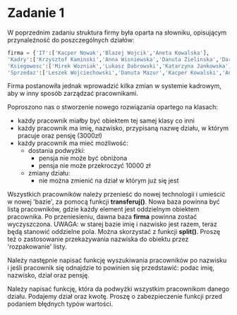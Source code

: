 # Zadanie 1
W poprzednim zadaniu struktura firmy była oparta na słowniku, opisującym przynależność do poszczególnych działów:
```python
firma = {'IT':['Kacper Nowak','Blazej Wojcik','Aneta Kowalska'],
'Kadry':['Krzysztof Kaminski','Anna Wisniewska','Danuta Zielinska','Daria Szymanska'],
'Ksiegowosc':['Mirek Wozniak','Lukasz Dabrowski','Katarzyna Jankowska'],
'Sprzedaz':['Leszek Wojciechowski','Danuta Mazur','Kacper Kowalski','Anna Piotrowska','Katarzyna Grabowska']}
```
Firma postanowiła jednak wprowadzić kilka zmian w systemie kadrowym, aby w inny sposób zarządzać pracownikami.

Poproszono nas o stworzenie nowego rozwiązania opartego na klasach:
* każdy pracownik miałby być obiektem tej samej klasy co inni
* każdy pracownik ma imię, nazwisko, przypisaną nazwę działu, w którym pracuje oraz pensję (3000zł)
* każdy pracownik ma mieć możliwość:
    * dostania podwyżki:
        * pensja nie może być obniżona
        * pensja nie może przekroczyć 10000 zł
    * zmiany działu:
        * nie można zmienić na dział w którym już się jest

Wszystkich pracowników należy przenieść do nowej technologii i umieścić w nowej 'bazie', za pomocą funkcji **transferuj()**. Nowa baza powinna być listą pracowników, gdzie każdy element jest oddzielnym obiektem pracownika. Po przeniesieniu, dawna baza **firma** powinna zostać wyczyszczona.
UWAGA: w starej bazie imię i nazwisko jest razem, teraz będą stanowić oddzielne pola. Można skorzystać z funkcji **split()**. Proszę też o zastosowanie przekazywania nazwiska do obiektu przez 'rozpakowanie' listy.

Należy następnie napisać funkcję wyszukiwania pracowników po nazwisku i jeśli pracownik się odnajdzie to powinien się przedstawić: podac imię, nazwisko, dział oraz pensję.

Należy napisać funkcję, która da podwyżki wszystkim pracownikom danego działu. Podajemy dział oraz kwotę. Proszę o zabezpieczenie funkcji przed podaniem błędnych typów wartości.

